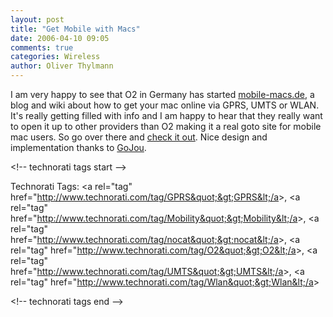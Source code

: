 ```yaml
---
layout: post
title: "Get Mobile with Macs"
date: 2006-04-10 09:05
comments: true
categories: Wireless
author: Oliver Thylmann
---
```







I am very happy to see that O2 in Germany has started [mobile-macs.de](http://www.mobile-macs.de/), a blog and wiki about how to get your mac online via GPRS, UMTS or WLAN. It's really getting filled with info and I am happy to hear that they really want to open it up to other providers than O2 making it a real goto site for mobile mac users. So go over there and [check it out](http://www.mobile-macs.de/). Nice design and implementation thanks to [GoJou](http://www.gojou.com/).

&lt;!-- technorati tags start --&gt;

Technorati Tags: &lt;a rel=&quot;tag&quot; href=&quot;http://www.technorati.com/tag/GPRS&quot;&gt;GPRS&lt;/a&gt;, &lt;a rel=&quot;tag&quot; href=&quot;http://www.technorati.com/tag/Mobility&quot;&gt;Mobility&lt;/a&gt;, &lt;a rel=&quot;tag&quot; href=&quot;http://www.technorati.com/tag/nocat&quot;&gt;nocat&lt;/a&gt;, &lt;a rel=&quot;tag&quot; href=&quot;http://www.technorati.com/tag/O2&quot;&gt;O2&lt;/a&gt;, &lt;a rel=&quot;tag&quot; href=&quot;http://www.technorati.com/tag/UMTS&quot;&gt;UMTS&lt;/a&gt;, &lt;a rel=&quot;tag&quot; href=&quot;http://www.technorati.com/tag/Wlan&quot;&gt;Wlan&lt;/a&gt;

&lt;!-- technorati tags end --&gt;


